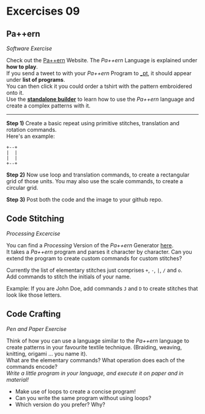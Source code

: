 # Excercises 09

## Pa++ern ##

*Software Exercise*

Check out the [Pa++ern](http://www.rzm-dev.com/pattern/) Website. The *Pa++ern* Language is explained under **how to play**.  
If you send a tweet to with your *Pa++ern* Program to [_pt](http://twitter.com/_pt),
it should appear under **list of programs**.  
You can then click it you could order a tshirt with the pattern embroidered onto it.  
Use the **[standalone builder](http://www.rzm-dev.com/pattern/standaloneBuilder.html)** to learn how to use the *Pa++ern* language and create a complex patterns with it.

---

**Step 1)**
Create a basic repeat using primitive stitches, translation and rotation commands.  
Here's an example:

    +--+  
    |  |
    |  |
    +--+  
    
**Step 2)** Now use loop and translation commands, to create a rectangular grid of those units. You may also use the scale commands, to create a circular grid.

**Step 3)** Post both the code and the image to your github repo.


## Code Stitching ##

*Processing Excercise*

You can find a *Processing* Version of the *Pa++ern* Generator [here](/demos/processing/CodeStitching).  
It takes a *Pa++ern* program and parses it character by character.
Can you extend the program to create custom commands for custom stitches?  

Currently the list of elementary stitches just comprises `+`, `-`, `|`, `/` and `o`.  
Add commands to stitch the initials of your name.

Example: If you are John Doe, add commands `J` and `D` to create stitches that look like those letters.


## Code Crafting ##

*Pen and Paper Exercise*

Think of how you can use a language similar to the *Pa++ern* language to create patterns in your favourite textile technique. (Braiding, weaving, knitting, origami ... you name it).  
What are the elementary commands? What operation does each of the commands encode?  
*Write a little program in your language, and execute it on paper and in material!*

- Make use of loops to create a concise program!  
- Can you write the same program without using loops?  
- Which version do you prefer? Why?




